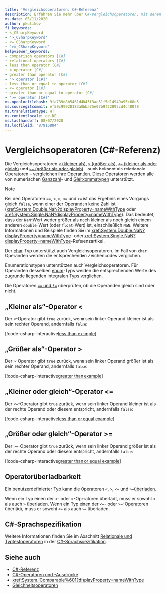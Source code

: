 ```yaml
---
title: 'Vergleichsoperatoren: C#-Referenz'
description: Erfahren Sie mehr über C#-Vergleichsoperatoren, mit denen Sie die Reihenfolge numerischer Werte überprüfen können.
ms.date: 05/11/2020
author: pkulikov
f1_keywords:
- <_CSharpKeyword
- '>_CSharpKeyword'
- <=_CSharpKeyword
- '>=_CSharpKeyword'
helpviewer_keywords:
- comparison operators [C#]
- relational operators [C#]
- less than operator [C#]
- < operator [C#]
- greater than operator [C#]
- '> operator [C#]'
- less than or equal to operator [C#]
- <= operator [C#]
- greater than or equal to operator [C#]
- '>= operator [C#]'
ms.openlocfilehash: 9fa739d8b5461d4043f3ae51f5d14949a95c68e5
ms.sourcegitcommit: ef50c99928183a0bba75e07b9f22895cd4c480f8
ms.translationtype: HT
ms.contentlocale: de-DE
ms.lasthandoff: 08/07/2020
ms.locfileid: "87916884"
---
```

# <a name="comparison-operators-c-reference"></a>Vergleichsoperatoren (C#-Referenz)

Die Vergleichsoperatoren [`<` (kleiner als)](#less-than-operator-), [`>` (größer als)](#greater-than-operator-), [`<=` (kleiner als oder gleich)](#less-than-or-equal-operator-) und [`>=` (größer als oder gleich)](#greater-than-or-equal-operator-) – auch bekannt als relationale Operatoren – vergleichen ihre Operanden. Diese Operatoren werden alle von numerischen [Ganzzahl](../builtin-types/integral-numeric-types.md)- und [Gleitkommatypen](../builtin-types/floating-point-numeric-types.md) unterstützt.

> [!NOTE]
> Bei den Operatoren `==`, `<`, `>`, `<=` und `>=` ist das Ergebnis eines Vorgangs gleich `false`, wenn einer der Operanden keine Zahl ist (<xref:System.Double.NaN?displayProperty=nameWithType> oder <xref:System.Single.NaN?displayProperty=nameWithType>). Das bedeutet, dass der `NaN`-Wert weder größer als noch kleiner als noch gleich einem anderen `double`-Wert (oder `float`-Wert) ist, einschließlich `NaN`. Weitere Informationen und Beispiele finden Sie im <xref:System.Double.NaN?displayProperty=nameWithType>- oder <xref:System.Single.NaN?displayProperty=nameWithType>-Referenzartikel.

Der [char](../builtin-types/char.md)-Typ unterstützt auch Vergleichsoperatoren. Im Fall von `char`-Operanden werden die entsprechenden Zeichencodes verglichen.

Enumerationstypen unterstützen auch Vergleichsoperatoren. Für Operanden desselben [enum](../builtin-types/enum.md)-Typs werden die entsprechenden Werte des zugrunde liegenden integralen Typs verglichen.

Die Operatoren [`==` und `!=`](equality-operators.md) überprüfen, ob die Operanden gleich sind oder nicht.

## <a name="less-than-operator-"></a>„Kleiner als“-Operator \<

Der `<`-Operator gibt `true` zurück, wenn sein linker Operand kleiner ist als sein rechter Operand, andernfalls `false`:

[!code-csharp-interactive[less than example](snippets/shared/ComparisonOperators.cs#Less)]

## <a name="greater-than-operator-"></a>„Größer als“-Operator >

Der `>`-Operator gibt `true` zurück, wenn sein linker Operand größer ist als sein rechter Operand, andernfalls `false`:

[!code-csharp-interactive[greater than example](snippets/shared/ComparisonOperators.cs#Greater)]

## <a name="less-than-or-equal-operator-"></a>„Kleiner oder gleich“-Operator \<=

Der `<=`-Operator gibt `true` zurück, wenn sein linker Operand kleiner ist als der rechte Operand oder diesem entspricht, andernfalls `false`:

[!code-csharp-interactive[less than or equal example](snippets/shared/ComparisonOperators.cs#LessOrEqual)]

## <a name="greater-than-or-equal-operator-"></a>„Größer oder gleich“-Operator >=

Der `>=`-Operator gibt `true` zurück, wenn sein linker Operand größer ist als der rechte Operand oder diesem entspricht, andernfalls `false`:

[!code-csharp-interactive[greater than or equal example](snippets/shared/ComparisonOperators.cs#GreaterOrEqual)]

## <a name="operator-overloadability"></a>Operatorüberladbarkeit

Ein benutzerdefinierter Typ kann die Operatoren `<`, `>`, `<=` und `>=`[überladen](operator-overloading.md).

Wenn ein Typ einen der `<`- oder `>`-Operatoren überlädt, muss er sowohl `<` als auch `>` überladen. Wenn ein Typ einen der `<=`- oder `>=`-Operatoren überlädt, muss er sowohl `<=` als auch `>=` überladen.

## <a name="c-language-specification"></a>C#-Sprachspezifikation

Weitere Informationen finden Sie im Abschnitt [Relationale und Typtestoperatoren](~/_csharplang/spec/expressions.md#relational-and-type-testing-operators) in der [C#-Sprachspezifikation](~/_csharplang/spec/introduction.md).

## <a name="see-also"></a>Siehe auch

- [C#-Referenz](../index.md)
- [C#-Operatoren und -Ausdrücke](index.md)
- <xref:System.IComparable%601?displayProperty=nameWithType>
- [Gleichheitsoperatoren](equality-operators.md)

